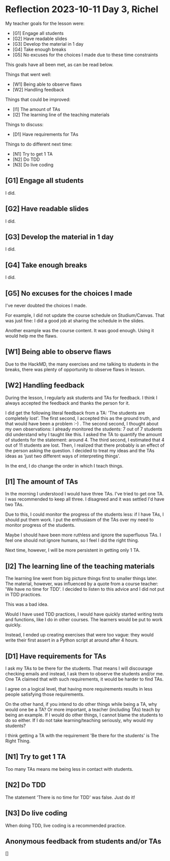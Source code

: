 # Reflection 2023-10-11 Day 3, Richel

My teacher goals for the lesson were:

 * [G1] Engage all students
 * [G2] Have readable slides
 * [G3] Develop the material in 1 day
 * [G4] Take enough breaks
 * [G5] No excuses for the choices I made due to
   these time constraints

This goals have all been met, as can be read below.

Things that went well:

 * [W1] Being able to observe flaws
 * [W2] Handling feedback

Things that could be improved:

 * [I1] The amount of TAs
 * [I2] The learning line of the teaching materials

Things to discuss:

 * [D1] Have requirements for TAs

Things to do different next time:

 * [N1] Try to get 1 TA
 * [N2] Do TDD
 * [N3] Do live coding

## [G1] Engage all students

I did.

## [G2] Have readable slides

I did.

## [G3] Develop the material in 1 day

I did.

## [G4] Take enough breaks

I did.

## [G5] No excuses for the choices I made

I've never doubted the choices I made.

For example, I did not update the course schedule on Studium/Canvas.
That was just fine: I did a good job at sharing the schedule in the slides.

Another example was the course content.
It was good enough.
Using it would help me the flaws.

## [W1] Being able to observe flaws

Due to the HackMD, the many exercises and me talking to students
in the breaks, there was plenty of opportunity to observe flaws
in lesson.

## [W2] Handling feedback

During the lesson, I regularly ask students and TAs for feedback.
I think I always accepted the feedback and thanks the person for it.

I did get the following literal feedback from a TA: 
'The students are completely lost'.
The first second, I accepted this as the ground truth, and that would
have been a problem :-) . 
The second second, I thought about my own observations: I already monitored
the students: 7 out of 7 students did understand why I taught like this.
I asked the TA to quantify the amount of students for the statement:
around 4.
The third second, I estimated that 4 out of 11 students are lost.
Then, I realized that there probably is an effect of the person asking
the question.
I decided to treat my ideas and the TAs ideas as 'just two different ways
of interpreting things'.

In the end, I do change the order in which I teach things.

## [I1] The amount of TAs

In the morning I understood I would have three TAs.
I've tried to get one TA.
I was recommended to keep all three.
I disagreed and it was settled I'd have two TAs.

Due to this, I could monitor the progress of the students
less: if I have TAs, I should put them work. I put
the enthusiasm of the TAs over my need to monitor
progress of the students.

Maybe I should have been more ruthless and ignore the
superfluous TAs. I feel one should not ignore humans,
so I feel I did the right thing.

Next time, however, I will be more persistent in 
getting only 1 TA.

## [I2] The learning line of the teaching materials

The learning line went from big picture things
first to smaller things later.
The material, however, was influenced by
a quote from a course teacher: 
'We have no time for TDD'.
I decided to listen to this advice
and I did not put in TDD practices.

This was a bad idea.

Would I have used TDD practices, I would have quickly
started writing tests and functions, like I do
in other courses. The learners would be put to work
quickly.

Instead, I ended up creating exercises that were too vague:
they would write their first assert in a Python
script at around after 4 hours.

## [D1] Have requirements for TAs

I ask my TAs to be there for the students.
That means I will discourage checking emails
and instead, I ask them to observe the students and/or me.
One TA claimed that with such requirements, 
it would be harder to find TAs.

I agree on a logical level, that having more requirements
results in less people satisfying those requirements.

On the other hand, if you intend to do other things while being a TA,
why would one be a TA? Or more important, 
a teacher (including TAs) teach by being an example.
If I would do other things, I cannot blame the students to do so either.
If I do not take learning/teaching seriously, why would my students?

I think getting a TA with the requirement 'Be there for the students'
is The Right Thing.

## [N1] Try to get 1 TA

Too many TAs means me being less in contact with students.

## [N2] Do TDD

The statement 'There is no time for TDD' was false. Just do it!

## [N3] Do live coding

When doing TDD, live coding is a recommended practice.

## Anonymous feedback from students and/or TAs

[]
